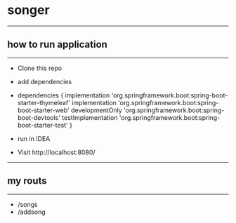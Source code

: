 # songer

---


## how to run application

---

* Clone this repo

* add dependencies

* dependencies { implementation 'org.springframework.boot:spring-boot-starter-thymeleaf' implementation 'org.springframework.boot:spring-boot-starter-web' developmentOnly 'org.springframework.boot:spring-boot-devtools' testImplementation 'org.springframework.boot:spring-boot-starter-test' }

* run in IDEA

* Visit http://localhost:8080/

---

## my routs

---

* /songs 
* /addsong